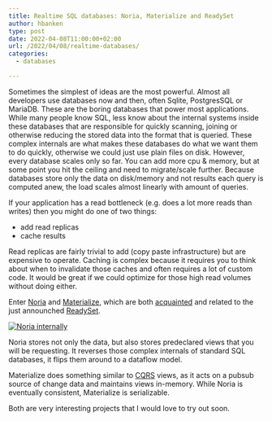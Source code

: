 ```yaml
---
title: Realtime SQL databases: Noria, Materialize and ReadySet
author: hbanken
type: post
date: 2022-04-08T11:00:00+02:00
url: /2022/04/08/realtime-databases/
categories:
  - databases

---
```


Sometimes the simplest of ideas are the most powerful. Almost all developers use databases now and then,
often Sqlite, PostgresSQL or MariaDB. These are the boring databases that power most applications.
While many people know SQL, less know about the internal systems inside these databases that are responsible
for quickly scanning, joining or otherwise reducing the stored data into the format that is queried.
These complex internals are what makes these databases do what we want them to do quickly, otherwise we
could just use plain files on disk. However, every database scales only so far. You can add more cpu & memory,
but at some point you hit the ceiling and need to migrate/scale further. Because databases store only the data
on disk/memory and not results each query is computed anew, the load scales almost linearly with amount of queries.

If your application has a read bottleneck (e.g. does a lot more reads than writes) then you might do one of two things:

- add read replicas
- cache results

Read replicas are fairly trivial to add (copy paste infrastructure) but are expensive to operate. Caching is complex
because it requires you to think about when to invalidate those caches and often requires a lot of custom code.
It would be great if we could optimize for those high read volumes without doing either.

Enter [Noria](https://github.com/mit-pdos/noria) and [Materialize](https://github.com/MaterializeInc/materialize), 
which are both [acquainted](https://news.ycombinator.com/item?id=22362301)
and related to the just announched [ReadySet](https://news.ycombinator.com/item?id=30922082).

[![Noria internally](/images/2022/noria.png)](https://jon.tsp.io/papers/osdi18-noria.pdf)

Noria stores not only the data, but also stores predeclared views that you will be requesting. It reverses those
complex internals of standard SQL databases, it flips them around to a dataflow model.

Materialize does something similar to [CQRS](https://microservices.io/patterns/data/cqrs.html) views, as it acts on
a pubsub source of change data and maintains views in-memory. While Noria is eventually consistent, Materialize is serializable.

Both are very interesting projects that I would love to try out soon.
